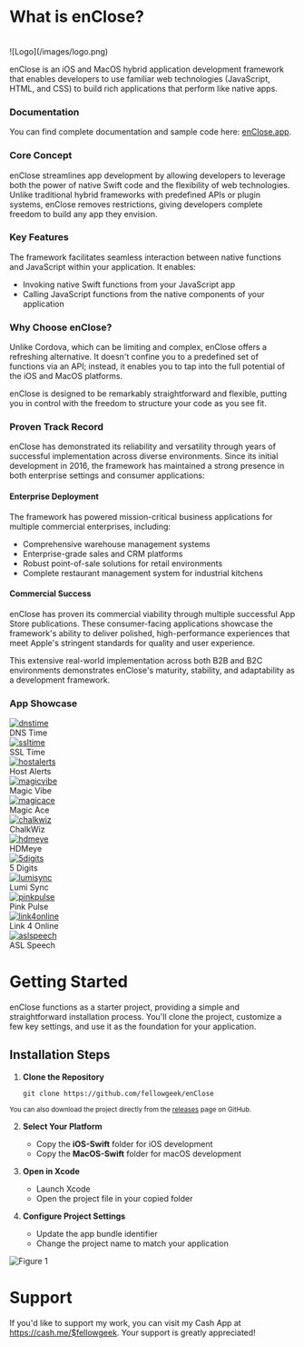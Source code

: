 # What is enClose?

<br/>
![Logo](/images/logo.png)

enClose is an iOS and MacOS hybrid application development framework that enables developers to use familiar web technologies (JavaScript, HTML, and CSS) to build rich applications that perform like native apps.

### Documentation
You can find complete documentation and sample code here: [enClose.app](https://www.eclose.app).

### Core Concept

enClose streamlines app development by allowing developers to leverage both the power of native Swift code and the flexibility of web technologies. Unlike traditional hybrid frameworks with predefined APIs or plugin systems, enClose removes restrictions, giving developers complete freedom to build any app they envision.

### Key Features

The framework facilitates seamless interaction between native functions and JavaScript within your application. It enables:
- Invoking native Swift functions from your JavaScript app
- Calling JavaScript functions from the native components of your application

### Why Choose enClose?

Unlike Cordova, which can be limiting and complex, enClose offers a refreshing alternative. It doesn't confine you to a predefined set of functions via an API; instead, it enables you to tap into the full potential of the iOS and MacOS platforms.

enClose is designed to be remarkably straightforward and flexible, putting you in control with the freedom to structure your code as you see fit.

### Proven Track Record

enClose has demonstrated its reliability and versatility through years of successful implementation across diverse environments. Since its initial development in 2016, the framework has maintained a strong presence in both enterprise settings and consumer applications:

#### Enterprise Deployment
The framework has powered mission-critical business applications for multiple commercial enterprises, including:

* Comprehensive warehouse management systems
* Enterprise-grade sales and CRM platforms
* Robust point-of-sale solutions for retail environments
* Complete restaurant management system for industrial kitchens

#### Commercial Success
enClose has proven its commercial viability through multiple successful App Store publications. These consumer-facing applications showcase the framework's ability to deliver polished, high-performance experiences that meet Apple's stringent standards for quality and user experience.

This extensive real-world implementation across both B2B and B2C environments demonstrates enClose's maturity, stability, and adaptability as a development framework.

### App Showcase

<div class="app-grid">
    <div class="app-item">
        <a href="https://apps.apple.com/us/app/dns-time/id6608972981" target="_blank">
            <img class="app-showcase" src="/images/dnstime.png" alt="dnstime">
        </a>
        <div class="app-name">DNS Time</div>
    </div>
    <div class="app-item">
        <a href="https://apps.apple.com/us/app/ssl-time/id6504959264" target="_blank">
            <img class="app-showcase" src="/images/ssltime.png" alt="ssltime">
        </a>
        <div class="app-name">SSL Time</div>
    </div>
    <div class="app-item">
        <a href="https://apps.apple.com/us/app/host-alerts/id6741502496" target="_blank">
            <img class="app-showcase" src="/images/hostalerts.png" alt="hostalerts">
        </a>
        <div class="app-name">Host Alerts</div>
    </div>
    <div class="app-item">
        <a href="https://apps.apple.com/us/app/magic-vibe/id6504504061" target="_blank">
            <img class="app-showcase" src="/images/magicvibe.png" alt="magicvibe">
        </a>
        <div class="app-name">Magic Vibe</div>
    </div>
    <div class="app-item">
        <a href="https://apps.apple.com/us/app/magic-ace/id6502392439" target="_blank">
            <img class="app-showcase" src="/images/magicace.png" alt="magicace">
        </a>
        <div class="app-name">Magic Ace</div>
    </div>
    <div class="app-item">
        <a href="https://apps.apple.com/us/app/chalkwiz/id6503723106" target="_blank">
            <img class="app-showcase" src="/images/chalkwiz.png" alt="chalkwiz">
        </a>
        <div class="app-name">ChalkWiz</div>
    </div>
    <div class="app-item">
        <a href="https://apps.apple.com/us/app/hdmeye/id6737729752" target="_blank">
            <img class="app-showcase" src="/images/hdmeye.png" alt="hdmeye">
        </a>
        <div class="app-name">HDMeye</div>
    </div>
    <div class="app-item">
        <a href="https://apps.apple.com/us/app/5-digits/id1356435234" target="_blank">
            <img class="app-showcase" src="/images/5digits.png" alt="5digits">
        </a>
        <div class="app-name">5 Digits</div>
    </div>
    <div class="app-item">
        <a href="https://apps.apple.com/us/app/lumisync/id6677019123" target="_blank">
            <img class="app-showcase" src="/images/lumisync.png" alt="lumisync">
        </a>
        <div class="app-name">Lumi Sync</div>
    </div>
    <div class="app-item">
        <a href="https://apps.apple.com/us/app/pink-pulse/id1347463371" target="_blank">
            <img class="app-showcase" src="/images/pinkpulse.png" alt="pinkpulse">
        </a>
        <div class="app-name">Pink Pulse</div>
    </div>
    <div class="app-item">
        <a href="https://apps.apple.com/us/app/link-4-online/id6739606990" target="_blank">
            <img class="app-showcase" src="/images/link4online.png" alt="link4online">
        </a>
        <div class="app-name">Link 4 Online</div>
    </div>
    <div class="app-item">
        <a href="https://apps.apple.com/us/app/asl-speech/id6590610689" target="_blank">
            <img class="app-showcase" src="/images/aslspeech.png" alt="aslspeech">
        </a>
        <div class="app-name">ASL Speech</div>
    </div>
</div>

# Getting Started
enClose functions as a starter project, providing a simple and straightforward installation process. You'll clone the project, customize a few key settings, and use it as the foundation for your application.

## Installation Steps

1. **Clone the Repository**
   ```
   git clone https://github.com/fellowgeek/enClose
   ```

<small>You can also download the project directly from the [releases](https://github.com/fellowgeek/enClose/releases) page on GitHub.</small>

2. **Select Your Platform**
   - Copy the **iOS-Swift** folder for iOS development
   - Copy the **MacOS-Swift** folder for macOS development

3. **Open in Xcode**
   - Launch Xcode
   - Open the project file in your copied folder

4. **Configure Project Settings**
   - Update the app bundle identifier
   - Change the project name to match your application

![Figure 1](/images/fig-01.png)

# Support
If you'd like to support my work, you can visit my Cash App at https://cash.me/$fellowgeek. Your support is greatly appreciated!

